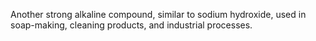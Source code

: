 Another strong alkaline compound, similar to sodium hydroxide, used in soap-making, cleaning products, and industrial processes.
